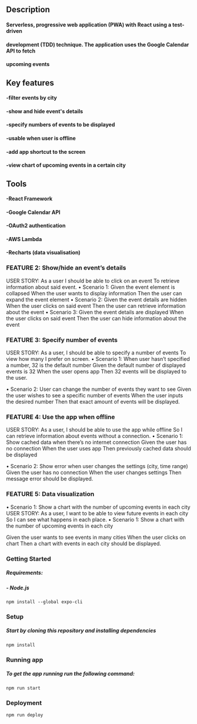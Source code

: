 ## Description
#### Serverless, progressive web application (PWA) with React using a test-driven
#### development (TDD) technique. The application uses the Google Calendar API to fetch
#### upcoming events
## Key features
#### -filter events by city
#### -show and hide event's details
#### -specify numbers of events to be displayed
#### -usable when user is offline
#### -add app shortcut to the screen
#### -view chart of upcoming events in a certain city

## Tools
#### -React Framework
#### -Google Calendar API
#### -OAuth2 authentication
#### -AWS Lambda
#### -Recharts (data visualisation)

### FEATURE 2: Show/hide an event’s details
USER STORY: 
As a user
I should be able to click on an event
To retrieve information about said event.
•	Scenario 1: 
Given the event element is collapsed
When the user wants to display information
Then the user can expand the event element
•	Scenario 2:
Given the event details are hidden
When the user clicks on said event
Then the user can retrieve information about the event
•	Scenario 3:
Given the event details are displayed
When the user clicks on said event
Then the user can hide information about the event


### FEATURE 3: Specify number of events
USER STORY:
As a user,
I should be able to specify a number of events
To view how many I prefer on screen.
•	Scenario 1: When user hasn’t specified a number, 32 is the default number
Given the default number of displayed events is 32
When the user opens app 
Then 32 events will be displayed to the user.

•	Scenario 2: User can change the number of events they want to see
Given the user wishes to see a specific number of events
When the user inputs the desired number
Then that exact amount of events will be displayed.

### FEATURE 4: Use the app when offline
USER STORY:
As a user,
I should be able to use the app while offline
So I can retrieve information about events without a connection.
•	Scenario 1: Show cached data when there’s no internet connection
Given the user has no connection
When the user uses app
Then previously cached data should be displayed

•	Scenario 2: Show error when user changes the settings (city, time range)
Given the user has no connection
When the user changes settings 
Then message error should be displayed.


### FEATURE 5: Data visualization
•	Scenario 1: Show a chart with the number of upcoming events in each city
USER STORY:
As a user,
I want to be able to view future events in each city
So I can see what happens in each place.
•	Scenario 1: Show a chart with the number of upcoming events in each city

Given the user wants to see events in many cities
When the user clicks on chart
Then a chart with events in each city should be displayed.

### Getting Started
##### Requirements:
##### - Node.js
``` 
npm install --global expo-cli
```
### Setup
##### Start by cloning this repository and installing dependencies
``` 
npm install
```
### Running app
##### To get the app running run the following command:
``` 
npm run start
```

### Deployment
``` 
npm run deploy
```
